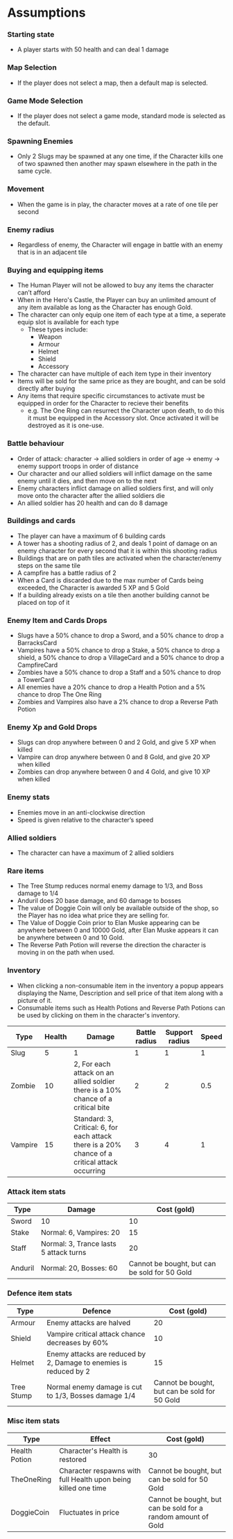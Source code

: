 # Assumptions
### Starting state
- A player starts with 50 health and can deal 1 damage

### Map Selection
- If the player does not select a map, then a default map is selected.

### Game Mode Selection
- If the player does not select a game mode, standard mode is selected as the default.

### Spawning Enemies
- Only 2 Slugs may be spawned at any one time, if the Character kills one of two spawned then another may spawn elsewhere in the path in the same cycle.

### Movement
- When the game is in play, the character moves at a rate of one tile per second

### Enemy radius
- Regardless of enemy, the Character will engage in battle with an enemy that is in an adjacent tile

### Buying and equipping items
- The Human Player will not be allowed to buy any items the character can’t afford
- When in the Hero's Castle, the Player can buy an unlimited amount of any item available as long as the Character has enough Gold.
- The character can only equip one item of each type at a time, a seperate equip slot is available for each type
    - These types include:
        - Weapon
        - Armour
        - Helmet
        - Shield
        - Accessory
- The character can have multiple of each item type in their inventory
- Items will be sold for the same price as they are bought, and can be sold directly after buying
- Any items that require specific circumstances to activate must be equipped in order for the Character to recieve their benefits
    - e.g. The One Ring can resurrect the Character upon death, to do this it must be equipped in the Accessory slot. Once activated it will be destroyed as it is one-use.

### Battle behaviour
- Order of attack: character → allied soldiers in order of age → enemy → enemy support troops in order of distance
- Our character and our allied soldiers will inflict damage on the same enemy until it dies, and then move on to the next
- Enemy characters inflict damage on allied soldiers first, and will only move onto the character after the allied soldiers die
- An allied soldier has 20 health and can do 8 damage

### Buildings and cards
- The player can have a maximum of 6 building cards
- A tower has a shooting radius of 2, and deals 1 point of damage on an enemy character for every second that it is within this shooting radius
- Buildings that are on path tiles are activated when the character/enemy steps on the same tile
- A campfire has a battle radius of 2
- When a Card is discarded due to the max number of Cards being exceeded, the Character is awarded 5 XP and 5 Gold
- If a building already exists on a tile then another building cannot be placed on top of it

### Enemy Item and Cards Drops
- Slugs have a 50% chance to drop a Sword, and a 50% chance to drop a BarracksCard
- Vampires have a 50% chance to drop a Stake, a 50% chance to drop a shield, a 50% chance to drop a VillageCard and a 50% chance to drop a CampfireCard
- Zombies have a 50% chance to drop a Staff and a 50% chance to drop a TowerCard
- All enemies have a 20% chance to drop a Health Potion and a 5% chance to drop The One Ring
- Zombies and Vampires also have a 2% chance to drop a Reverse Path Potion

### Enemy Xp and Gold Drops
- Slugs can drop anywhere between 0 and 2 Gold, and give 5 XP when killed
- Vampire can drop anywhere between 0 and 8 Gold, and give 20 XP when killed
- Zombies can drop anywhere between 0 and 4 Gold, and give 10 XP when killed

### Enemy stats
- Enemies move in an anti-clockwise direction
- Speed is given relative to the character’s speed

### Allied soldiers
- The character can have a maximum of 2 allied soldiers

### Rare items
- The Tree Stump reduces normal enemy damage to 1/3, and Boss damage to 1/4
- Anduril does 20 base damage, and 60 damage to bosses
- The value of Doggie Coin will only be available outside of the shop, so the Player has no idea what price they are selling for.
- The Value of Doggie Coin prior to Elan Muske appearing can be anywhere between 0 and 10000 Gold, after Elan Muske appears it can be anywhere between 0 and 10 Gold.
- The Reverse Path Potion will reverse the direction the character is moving in on the path when used.

### Inventory
- When clicking a non-consumable item in the inventory a popup appears displaying the Name, Description and sell price of that item along with a picture of it.
- Consumable items such as Health Potions and Reverse Path Potions can be used by clicking on them in the character's inventory.

| Type | Health | Damage | Battle radius | Support radius | Speed |
|------|--------|--------|---------------|----------------|-------|
| Slug | 5 | 1 | 1 | 1 | 1 |
| Zombie | 10 | 2,  For each attack on an allied soldier there is a 10% chance of a critical bite | 2 | 2 | 0.5 |
| Vampire | 15 | Standard: 3, Critical: 6, for each attack there is a 20% chance of a critical attack occurring | 3 | 4 | 1 |

### Attack item stats
| Type | Damage | Cost (gold) |
|------|--------|-------------|
| Sword | 10 | 10 |
| Stake | Normal: 6, Vampires: 20 | 15 |
| Staff | Normal: 3, Trance lasts 5 attack turns | 20 |
| Anduril | Normal: 20, Bosses: 60 | Cannot be bought, but can be sold for 50 Gold |


### Defence item stats
| Type | Defence | Cost (gold) |
|------|---------|-------------|
| Armour | Enemy attacks are halved | 20 |
| Shield | Vampire critical attack chance decreases by 60% | 10 |
| Helmet | Enemy attacks are reduced by 2, Damage to enemies is reduced by 2 | 15 |
| Tree Stump | Normal enemy damage is cut to 1/3, Bosses damage 1/4 | Cannot be bought, but can be sold for 50 Gold |

### Misc item stats
| Type | Effect | Cost (gold) |
|------|---------|-------------|
| Health Potion | Character's Health is restored | 30 |
| TheOneRing | Character respawns with full Health upon being killed one time | Cannot be bought, but can be sold for 50 Gold |
| DoggieCoin | Fluctuates in price | Cannot be bought, but can be sold for a random amount of Gold |



